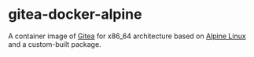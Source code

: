 # gitea-docker-alpine

A container image of [Gitea](https://gitea.io) for x86_64 architecture based on [Alpine Linux](https://alpinelinux.org) and a custom-built package.
